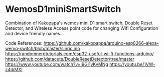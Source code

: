 # WemosD1miniSmartSwitch

Combination of Kakopapa's wemos mini D1 smart switch, Double Reset Detector, and Wireless Access point code for changing Wifi Configuration and device friendly names. 

  Code References:
    https://github.com/kakopappa/arduino-esp8266-alexa-wemo-switch/blob/master/sinric.ino
    https://randomnerdtutorials.com/esp32-useful-wi-fi-functions-arduino/
    https://github.com/datacute/DoubleResetDetector/tree/master
    https://www.youtube.com/watch?v=l9Gl1yKvMNg
    https://youtu.be/1VW-z4ibMXI
